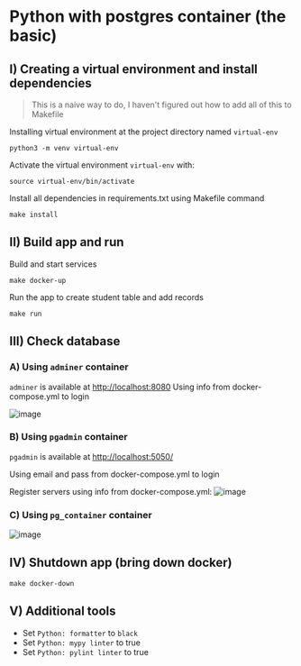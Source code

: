 # Python with postgres container (the basic)

## I) Creating a virtual environment and install dependencies

> This is a naive way to do, I haven't figured out how to add all of this to Makefile

Installing virtual environment at the project directory named `virtual-env`
```
python3 -m venv virtual-env
```

Activate the virtual environment `virtual-env` with:
```
source virtual-env/bin/activate
```

Install all dependencies in requirements.txt using Makefile command
```
make install
```

## II) Build app and run

Build and start services
```
make docker-up
```

Run the app to create student table and add records
```
make run
```

## III) Check database

### A) Using `adminer` container
`adminer` is available at [http://localhost:8080](http://localhost:8080)
Using info from docker-compose.yml to login

![image](https://user-images.githubusercontent.com/16409295/219923953-967d83e4-f0e8-476f-81bb-e8a4ee8b003f.png)


### B) Using `pgadmin` container
`pgadmin` is available at [http://localhost:5050/](http://localhost:5050)

Using email and pass from docker-compose.yml to login

Register servers using info from docker-compose.yml:
![image](https://user-images.githubusercontent.com/16409295/219924378-44068e1a-69b2-4c34-a377-20cf6d989191.png)


### C) Using `pg_container` container
![image](https://user-images.githubusercontent.com/16409295/219924830-dbd33996-08fb-42d1-9239-3011a4693ace.png)


## IV) Shutdown app (bring down docker)
```
make docker-down
```


## V) Additional tools
- Set `Python: formatter` to `black`
- Set `Python: mypy linter` to true
- Set `Python: pylint linter` to true
